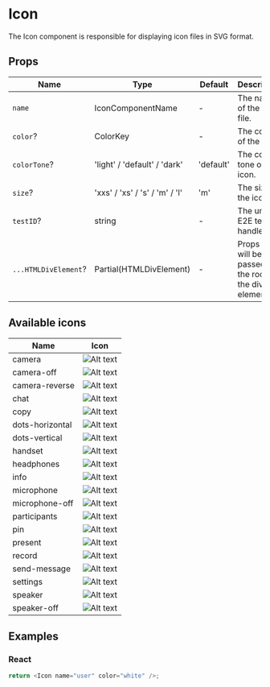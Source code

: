 # Icon

The Icon component is responsible for displaying icon files in SVG format.

## Props

| Name                 | Type                           | Default   | Description                                               |
| -------------------- | ------------------------------ | --------- | --------------------------------------------------------- |
| `name`               | IconComponentName              | -         | The name of the icon file.                                |
| `color`?             | ColorKey                       | -         | The color of the icon.                                    |
| `colorTone`?         | 'light' / 'default' / 'dark'   | 'default' | The color tone of the icon.                               |
| `size`?              | 'xxs' / 'xs' / 's' / 'm' / 'l' | 'm'       | The size of the icon.                                     |
| `testID`?            | string                         | -         | The unique E2E test handler.                              |
| `...HTMLDivElement`? | Partial(HTMLDivElement)        | -         | Props that will be passed to the root of the div element. |

## Available icons

| Name            | Icon                                                                    |
| --------------- | ----------------------------------------------------------------------- |
| camera          | ![Alt text](./IconComponents/Camera.tsx)          |
| camera-off      | ![Alt text](./IconComponents/CameraOff.tsx)      |
| camera-reverse  | ![Alt text](./IconComponents/CameraReverse.tsx)  |
| chat            | ![Alt text](./IconComponents/Chat.tsx)            |
| copy            | ![Alt text](./IconComponents/Copy.tsx)            |
| dots-horizontal | ![Alt text](./IconComponents/DotsHorizontal.tsx) |
| dots-vertical   | ![Alt text](./IconComponents/DotsVertical.tsx)   |
| handset         | ![Alt text](./IconComponents/Handset.tsx)         |
| headphones      | ![Alt text](./IconComponents/Headphones.tsx)      |
| info            | ![Alt text](./IconComponents/info.tsx)            |
| microphone      | ![Alt text](./IconComponents/Microphone.tsx)      |
| microphone-off  | ![Alt text](./IconComponents/Microphone-off.tsx)  |
| participants    | ![Alt text](./IconComponents/Participants.tsx)    |
| pin             | ![Alt text](./IconComponents/Pin.tsx)             |
| present         | ![Alt text](./IconComponents/Present.tsx)         |
| record          | ![Alt text](./IconComponents/Record.tsx)          |
| send-message    | ![Alt text](./IconComponents/Send-message.tsx)    |
| settings        | ![Alt text](./IconComponents/Settings.tsx)        |
| speaker         | ![Alt text](./IconComponents/Speaker.tsx)         |
| speaker-off     | ![Alt text](./IconComponents/Speaker-off.tsx)     |

## Examples

### React

```javascript
return <Icon name="user" color="white" />;
```
